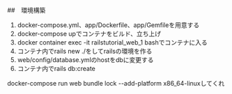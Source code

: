 ##　環境構築
1. docker-compose.yml、app/Dockerfile、app/Gemfileを用意する
1. docker-compose upでコンテナをビルド、立ち上げ
1. docker container exec -it railstutorial_web_1 bashでコンテナに入る
1. コンテナ内でrails new ./をしてrailsの環境を作る
1. web/config/database.ymlのhostをdbに変更する
1. コンテナ内でrails db:create

docker-compose run web bundle lock --add-platform x86_64-linuxしてくれ